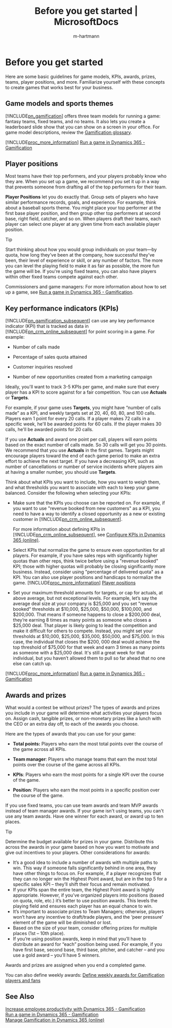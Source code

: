 ﻿---
title: "Before you get started | MicrosoftDocs"
ms.custom: ""
ms.date: "04/18/2017"
ms.reviewer: ""
ms.service: "gamification"
ms.suite: ""
ms.tgt_pltfrm: ""
ms.topic: "get-started-article"
applies_to: 
  - "Dynamics 365 (online)"
ms.assetid: f37b3fc7-2c99-46ac-aa75-526baac4d434
caps.latest.revision: 26
author: "m-hartmann"
ms.author: "mhart"
manager: "sakudes"
---
# Before you get started
Here are some basic guidelines for  game models, KPIs, awards, prizes, teams, player positions, and more. Familiarize yourself with these concepts to create games that works best for your business.  
  
<a name="gameModels"></a>   
## Game models and sports themes  
 [!INCLUDE[pn_gamification](includes/pn-gamification-md.md)] offers three team models for running a game: fantasy teams, fixed teams, and no teams. It also lets you create a leaderboard slide show that you can show on  a screen in your office. For game model descriptions, review the [Gamification glossary](gamification-glossary.md).  
  
 [!INCLUDE[proc_more_information](includes/proc-more-information-md.md)] [Run a game in Dynamics 365 - Gamification](run-a-game-in-dynamics-365-gamification.md)  
  
## Player positions  

 Most teams have their top performers, and your players probably know who they are. When you set up a game, we recommend you set it up in a way that prevents someone from drafting all of the top performers for their team.  
  
 **Player Positions** let you do exactly that.  Group sets of players who have similar performance records, goals, and experience. For example, think about a baseball sports theme. You might place your top performer at the first base player position, and then group other top performers at second base, right field, catcher, and so on. When players draft their teams, each player can select one player at any given time from each available player position.  
  
> [!TIP]
>  Start thinking about how you would group individuals on your team—by quota, how long they’ve been at the company, how successful they’ve been, their level of experience or skill, or any number of factors. The more you can level the playing field to make it as fair as possible, the more fun the game will be. If you're using fixed teams, you can also have players within other fixed teams compete against each other.  
  
 Commissioners and game managers: For more information about how to set up a game, see [Run a game in Dynamics 365 - Gamification](run-a-game-in-dynamics-365-gamification.md).  
  
<a name="KPIs"></a>   
## Key performance indicators (KPIs)  
 [!INCLUDE[pn_gamification_subsequent](includes/pn-gamification-subsequent-md.md)] can use any key performance indicator (KPI) that is tracked as data in [!INCLUDE[pn_crm_online_subsequent](includes/pn-crm-online-subsequent-md.md)] for point scoring in a game. For example:  
  
-   Number of calls made  
  
-   Percentage of sales quota attained  
  
-   Customer inquiries resolved  
  
-   Number of new opportunities created from a marketing campaign  
  
 Ideally, you'll want to track 3-5 KPIs per game, and make sure that every player has a KPI to score against for a fair competition.  You can use **Actuals** or **Targets**.  
  
 For example, if your game uses **Targets**, you might have “number of calls made” as a KPI, and weekly targets set at 20, 40, 60, 80, and 100 calls.  Players earn 1 point for every 20 calls.  If a player makes 72 calls in a specific week, he'll be awarded points for 60 calls.    If the player makes 30 calls, he'll be awarded points for 20 calls.  
  
 If you use **Actuals** and award one point per call, players will earn points based on the exact number of calls made.  So 30 calls will get you 30 points.  We recommend that you use **Actuals** in the first games. Targets might encourage players toward the end of each game period to make an extra effort to achieve the next target. If you have a decreasing KPI, such as number of cancellations or number of service incidents where players aim at having a smaller number, you should use **Targets**.  
  
 Think  about what KPIs you want to include, how you want to weigh them, and what thresholds you want to associate with each to keep your game balanced. Consider the following when selecting your KPIs:  
  
-   Make sure that the KPIs you choose can be reported on. For example, if you want to use "revenue booked from new customers" as a KPI, you need to have a way to identify a closed opportunity as a new or existing customer in [!INCLUDE[pn_crm_online_subsequent](includes/pn-crm-online-subsequent-md.md)].  
  
     For more information about defining KPIs in [!INCLUDE[pn_crm_online_subsequent](includes/pn-crm-online-subsequent-md.md)], see [Configure KPIs in Dynamics 365 (online)](configure-kpis-in-dynamics-365-online.md).  
  
-   Select KPIs that normalize the game to ensure even opportunities for all players. For example, if you have sales reps with significantly higher quotas than other reps, think twice before using a "revenue booked" KPI; those with higher quotas will probably be closing significantly more business. Instead, consider using "percentage of delivered quota" as a KPI. You can also use player positions and handicaps to normalize the game. [!INCLUDE[proc_more_information](includes/proc-more-information-md.md)] [Player positions](#player-positions)  
  
-   Set your maximum threshold amounts for targets, or cap for actuals, at above average, but not exceptional levels. For example, let’s say the average deal size at your company is $25,000 and you set "revenue booked" thresholds at $10,000, $25,000, $50,000, $100,000, and $200,000. That means if someone happens to close a $200,000 deal, they’re earning 8 times as many points as someone who closes a $25,000 deal. That player is likely going to lead the competition and make it difficult for others to compete. Instead, you might set your thresholds at $10,000, $25,000, $35,000, $50,000, and $75,000.  In this case, the individual that closes the $200, 000 deal would achieve the top threshold of $75,000 for that week and earn 3 times as many points as someone with a $25,000 deal. It's still a great week for that individual, but you haven’t allowed them to pull so far ahead that no one else can catch up.  
  
 [!INCLUDE[proc_more_information](includes/proc-more-information-md.md)] [Run a game in Dynamics 365 - Gamification](run-a-game-in-dynamics-365-gamification.md)  
  
<a name="awardsPrizes"></a>   
## Awards and prizes  
 What would a contest be without prizes? The types of awards and prizes you include in your game will determine what activities your players focus on. Assign cash, tangible prizes, or non-monetary prizes like a lunch with the CEO or an extra day off,  to each of the awards you choose.  
  
 Here are the types of awards that you can use for your game:  
  
- **Total points:**  Players who earn the most total points over the course of the game across all KPIs.  
  
- **Team manager**: Players who manage teams that earn  the most total points over the course of the game across all   KPIs.  
  
- **KPIs**: Players who earn the most points for a single KPI over the course of the game.  
  
- **Position**: Players who earn the most points in a specific position over the course of the game.  
  
 If you use fixed teams, you can use team awards and team MVP awards instead of team manager awards. If your game isn't using teams, you can't use any team awards. Have one winner for each award, or award up to ten places.  
  
> [!TIP]
>  Determine the budget available for prizes in your game. Distribute this across the awards in your game based on how you want to motivate and give out incentives to your players. Other considerations for awards:  
>   
> - It’s a good idea to include a number of awards with multiple paths to win. This way if someone falls significantly behind in one area, they have other things to focus on. For example, if a player recognizes that they can no longer win the Highest Point award, but are in the top 5 for a specific sales KPI – they’ll shift their focus and remain motivated.  
> - If your KPIs span the entire team, the Highest Point award is highly appropriate. However, if you’ve organized players into positions (based on quota, role, etc.) it’s better to use position awards. This levels the playing field and ensures each player has an equal chance to win.  
> - It’s important to associate prizes to Team Managers; otherwise, players won’t have any incentive to draft/trade players, and the ‘peer pressure’ element of the game will be diminished or lost.  
> - Based on the size of your team, consider offering prizes for multiple places (1st – 10th place).  
> - If you’re using position awards, keep in mind that you’ll have to distribute an award for “each” position being used. For example, if you have first base, second base, third base, pitcher, and catcher – and you use a gold award – you’ll have 5 winners.  
  
 Awards and prizes are assigned when you end a completed game.  
  
 You can also define weekly awards: [Define weekly awards for Gamification players and fans](define-weekly-awards-for-gamification-players-and-fans.md)  
  
## See Also  
 [Increase employee productivity with Dynamics 365 - Gamification](increase-employee-productivity-with-dynamics-365-gamification.md)   
 [Run a game in Dynamics 365 - Gamification](run-a-game-in-dynamics-365-gamification.md)   
 [Manage Gamification in Dynamics 365 (online)](manage-gamification-in-dynamics-365-online.md)
